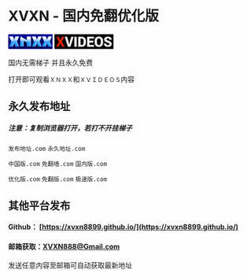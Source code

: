 # XVXN - 国内免翻优化版

<img src="/img/xn.png" width = 90 height = 30> <img src="/img/xv.png" width = 120 height = 30>

国内无需梯子 并且永久免费

打开即可观看`ＸＮＸＸ`和`ＸＶＩＤＥＯＳ`内容

## 永久发布地址

##### 注意：复制浏览器打开，若打不开挂梯子

`发布地址.com` `永久地址.com`

`中国版.com` `免翻墙.com` `国内版.com`

`优化版.com` `免翻版.com` `极速版.com`

## 其他平台发布

#### Github： [https://xvxn8899.github.io/](https://xvxn8899.github.io/)
#### 邮箱获取：[XVXN888@Gmail.com](mailto:xvxn888@gmail.com)
发送任意内容至邮箱可自动获取最新地址
